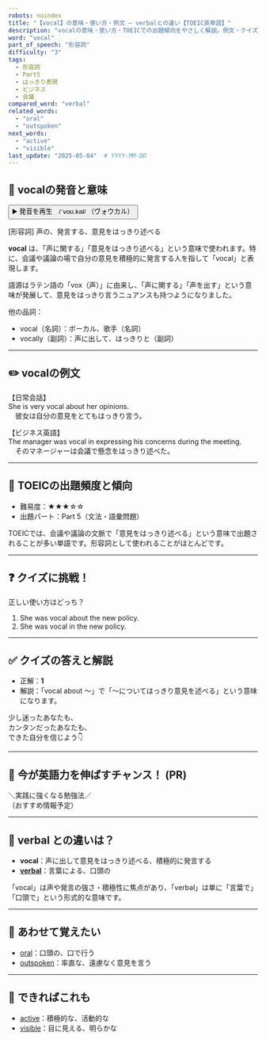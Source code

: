 ```yaml
---
robots: noindex
title: "【vocal】の意味・使い方・例文 ― verbalとの違い【TOEIC英単語】"
description: "vocalの意味・使い方・TOEICでの出題傾向をやさしく解説。例文・クイズ付きでverbalとの違いもわかりやすく学べます。"
word: "vocal"
part_of_speech: "形容詞"
difficulty: "3"
tags:
  - 形容詞
  - Part5
  - はっきり表現
  - ビジネス
  - 会議
compared_word: "verbal"
related_words:
  - "oral"
  - "outspoken"
next_words:
  - "active"
  - "visible"
last_update: "2025-05-04"  # YYYY-MM-DD
---
```


## 🔰 vocalの発音と意味

<button class="play-audio" onclick="playTTS('vocal')">
  <span class="play-audio-main">
    ▶️ 発音を再生　/ˈvoʊ.kəl/
  </span>
  <span class="play-audio-sub">
    （ヴォウカル）
  </span>
</button>

[形容詞] 声の、発言する、意見をはっきり述べる

**vocal** は、「声に関する」「意見をはっきり述べる」という意味で使われます。特に、会議や議論の場で自分の意見を積極的に発言する人を指して「vocal」と表現します。

語源はラテン語の「vox（声）」に由来し、「声に関する」「声を出す」という意味が発展して、意見をはっきり言うニュアンスも持つようになりました。

他の品詞：  
- vocal（名詞）：ボーカル、歌手（名詞）
- vocally（副詞）：声に出して、はっきりと（副詞）

---

## ✏️ vocalの例文

【日常会話】  
She is very vocal about her opinions.  
　彼女は自分の意見をとてもはっきり言う。

【ビジネス英語】  
The manager was vocal in expressing his concerns during the meeting.  
　そのマネージャーは会議で懸念をはっきり述べた。

---

## 🎯 TOEICの出題頻度と傾向

- 難易度：★★★☆☆
- 出題パート：Part 5（文法・語彙問題）

TOEICでは、会議や議論の文脈で「意見をはっきり述べる」という意味で出題されることが多い単語です。形容詞として使われることがほとんどです。

---

## ❓ クイズに挑戦！

正しい使い方はどっち？

1. She was vocal about the new policy.  
2. She was vocal in the new policy.

---

## ✅ クイズの答えと解説

- 正解：**1**
- 解説：「vocal about ～」で「～についてはっきり意見を述べる」という意味になります。

少し迷ったあなたも、  
カンタンだったあなたも、  
できた自分を信じよう👇️

---

## 🚀 今が英語力を伸ばすチャンス！ (PR)

<div class="info-center">
＼実践に強くなる勉強法／<br>  
（おすすめ情報予定）
</div>

---

## 🤔  verbal との違いは？

- **vocal**：声に出して意見をはっきり述べる、積極的に発言する
- **[verbal](/word/verbal/)**：言葉による、口頭の

「vocal」は声や発言の強さ・積極性に焦点があり、「verbal」は単に「言葉で」「口頭で」という形式的な意味です。

---

## 🧩 あわせて覚えたい

- [oral](/word/oral/)：口頭の、口で行う
- [outspoken](/word/outspoken/)：率直な、遠慮なく意見を言う

---

## 📖 できればこれも

- [active](/word/active/)：積極的な、活動的な
- [visible](/word/visible/)：目に見える、明らかな

<!-- cvid: aid49_bid46 -->
